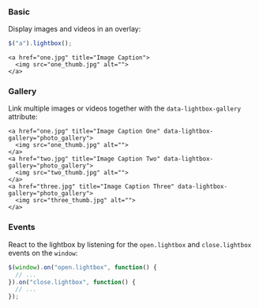### Basic

Display images and videos in an overlay:

```javascript
$("a").lightbox();
```

```markup
<a href="one.jpg" title="Image Caption">
  <img src="one_thumb.jpg" alt="">
</a>
```

### Gallery

Link multiple images or videos together with the `data-lightbox-gallery` attribute:

```markup
<a href="one.jpg" title="Image Caption One" data-lightbox-gallery="photo_gallery">
  <img src="one_thumb.jpg" alt="">
</a>
<a href="two.jpg" title="Image Caption Two" data-lightbox-gallery="photo_gallery">
  <img src="two_thumb.jpg" alt="">
</a>
<a href="three.jpg" title="Image Caption Three" data-lightbox-gallery="photo_gallery">
  <img src="three_thumb.jpg" alt="">
</a>
```

<h3>Events</h3>

React to the lightbox by listening for the `open.lightbox` and `close.lightbox` events on the `window`:

```javascript
$(window).on("open.lightbox", function() {
  // ...
}).on("close.lightbox", function() {
  // ...
});
```